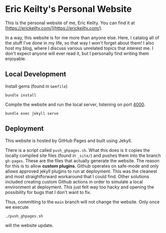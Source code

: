 # Eric Keilty's Personal Website

This is the personal website of me, Eric Keilty. You can find it at [https://erickeilty.com/](https://erickeilty.com/). 

In a way, this website is for me more than anyone else. Here, I catalog all of the stuff I've done in my life, so that way I won't forget about them! I also host my blog, where I discuss various unrelated topics that interest me. I don't expect anyone will ever read it, but I personally find writing them enjoyable.

## Local Development

Install gems (found in `Gemfile`)
```
bundle install
```

Compile the website and run the local server, listening on port [4000](http://127.0.0.1:4000/).
```
bundle exec jekyll serve
``` 

## Deployment

This website is hosted by GitHub Pages and built using Jekyll.

There is a script called `push_ghpages.sh`. What this does is it copies the locally compiled site files (found in `_site/`) and pushes them into the branch `gh-pages`. These are the files that actually generate the website. The reason for this is to allow **custom plugins**. Github operates on safe-mode and only allows approved jekyll plugins to run at deployment. This was the cleanest and most straightforward workaround that I could find. Other solutions included creating custom Github actions in order to simulate a local environment at deployment. This just felt way too hacky and opening the possibility for bugs that I don't want to fix.

Thus, committing to the `main` branch will not change the website. Only once we execute
```
./push_ghpages.sh
```
will the website update.